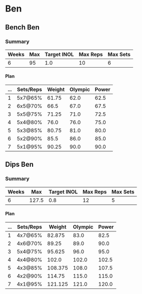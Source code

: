 # Ben

## Bench Ben

### Summary

Weeks | Max | Target INOL | Max Reps | Max Sets
--- | --- | --- | --- | ---
6 | 95 | 1.0 | 10 | 6

#### Plan

 ... | Sets/Reps | Weight | Olympic | Power
--- | --- | --- | --- | ---
1 | 5x7@65% | 61.75 | 62.0 | 62.5
2 | 6x5@70% | 66.5 | 67.0 | 67.5
3 | 5x5@75% | 71.25 | 71.0 | 72.5
4 | 5x4@80% | 76.0 | 76.0 | 75.0
5 | 5x3@85% | 80.75 | 81.0 | 80.0
6 | 5x2@90% | 85.5 | 86.0 | 85.0
7 | 5x1@95% | 90.25 | 90.0 | 90.0

## Dips Ben

### Summary

Weeks | Max | Target INOL | Max Reps | Max Sets
--- | --- | --- | --- | ---
6 | 127.5 | 0.8 | 12 | 5

#### Plan

 ... | Sets/Reps | Weight | Olympic | Power
--- | --- | --- | --- | ---
1 | 4x7@65% | 82.875 | 83.0 | 82.5
2 | 4x6@70% | 89.25 | 89.0 | 90.0
3 | 5x4@75% | 95.625 | 96.0 | 95.0
4 | 4x4@80% | 102.0 | 102.0 | 102.5
5 | 4x3@85% | 108.375 | 108.0 | 107.5
6 | 4x2@90% | 114.75 | 115.0 | 115.0
7 | 4x1@95% | 121.125 | 121.0 | 120.0

